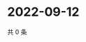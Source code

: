 # 2022-09-12

共 0 条

<!-- BEGIN WEIBO -->
<!-- 最后更新时间 Mon Sep 12 2022 00:23:51 GMT+0800 (China Standard Time) -->

<!-- END WEIBO -->
